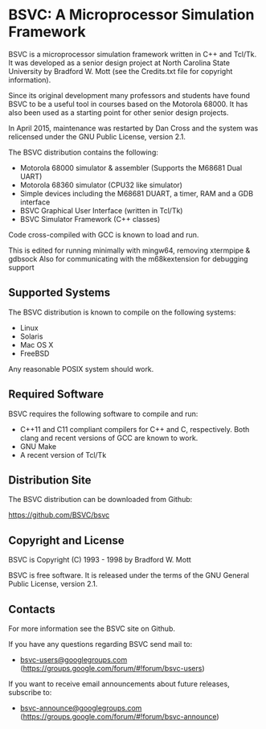 # BSVC: A Microprocessor Simulation Framework

BSVC is a microprocessor simulation framework written in C++ and Tcl/Tk.
It was developed as a senior design project at North Carolina State
University by Bradford W. Mott (see the Credits.txt file for copyright
information).

Since its original development many professors and students have found
BSVC to be a useful tool in courses based on the Motorola 68000. It has
also been used as a starting point for other senior design projects.

In April 2015, maintenance was restarted by Dan Cross and the system was
relicensed under the GNU Public License, version 2.1.

The BSVC distribution contains the following:

-   Motorola 68000 simulator & assembler (Supports the M68681 Dual UART)
-   Motorola 68360 simulator (CPU32 like simulator)
-   Simple devices including the M68681 DUART, a timer, RAM and a GDB interface
-   BSVC Graphical User Interface (written in Tcl/Tk)
-   BSVC Simulator Framework (C++ classes)

Code cross-compiled with GCC is known to load and run.

This is edited for running minimally with mingw64, removing xtermpipe & gdbsock
Also for communicating with the m68kextension for debugging support

## Supported Systems

The BSVC distribution is known to compile on the following systems:

-   Linux
-   Solaris
-   Mac OS X
-   FreeBSD

Any reasonable POSIX system should work.

## Required Software

BSVC requires the following software to compile and run:

-   C++11 and C11 compliant compilers for C++ and C, respectively.
    Both clang and recent versions of GCC are known to work.
-   GNU Make
-   A recent version of Tcl/Tk

## Distribution Site

The BSVC distribution can be downloaded from Github:

https://github.com/BSVC/bsvc

## Copyright and License

BSVC is Copyright (C) 1993 - 1998 by Bradford W. Mott

BSVC is free software. It is released under the terms of the GNU
General Public License, version 2.1.

## Contacts

For more information see the BSVC site on Github.

If you have any questions regarding BSVC send mail to:

-   bsvc-users@googlegroups.com
    (https://groups.google.com/forum/#!forum/bsvc-users)

If you want to receive email announcements about future releases,
subscribe to:

-   bsvc-announce@googlegroups.com
    (https://groups.google.com/forum/#!forum/bsvc-announce)
